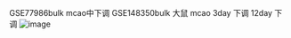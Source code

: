 GSE77986bulk mcao中下调
GSE148350bulk 大鼠 mcao 3day 下调 12day 下调
![image](https://user-images.githubusercontent.com/41554601/200180723-fc55652c-6766-4ade-9793-2b49cabe25ff.png)

